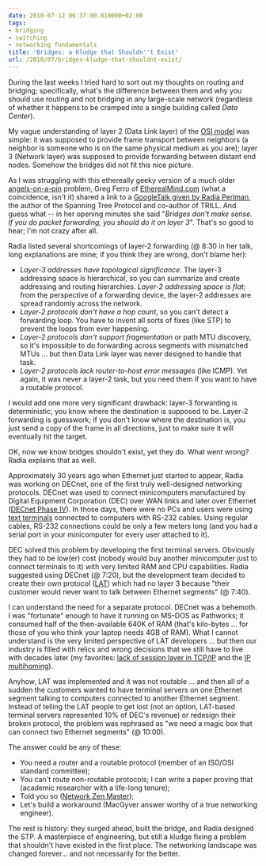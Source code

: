 ```yaml
---
date: 2010-07-12 06:37:00.010000+02:00
tags:
- bridging
- switching
- networking fundamentals
title: 'Bridges: a Kludge that Shouldn''t Exist'
url: /2010/07/bridges-kludge-that-shouldnt-exist/
---
```

During the last weeks I tried hard to sort out my thoughts on routing and bridging; specifically, what's the difference between them and why you should use routing and not bridging in any large-scale network (regardless of whether it happens to be cramped into a single building called *Data Center*).

My vague understanding of layer 2 (Data Link layer) of the [OSI model](http://en.wikipedia.org/wiki/OSI_model) was simple: it was supposed to provide frame transport between neighbors (a neighbor is someone who is on the same physical medium as you are); layer 3 (Network layer) was supposed to provide forwarding between distant end nodes. Somehow the bridges did not fit this nice picture.

As I was struggling with this ethereally geeky version of a much older [angels-on-a-pin](http://en.wikipedia.org/wiki/How_many_angels_can_dance_on_the_head_of_a_pin%3F) problem, Greg Ferro of [EtherealMind.com](http://etherealmind.com/) (what a coincidence, isn't it) shared a link to a [GoogleTalk given by Radia Perlman](http://www.youtube.com/watch?v=N-25NoCOnP4), the author of the Spanning Tree Protocol and co-author of TRILL. And guess what -- in her opening minutes she said "*Bridges don't make sense. If you do packet forwarding, you should do it on layer 3*". That's so good to hear; I'm not crazy after all.
<!--more-->
Radia listed several shortcomings of layer-2 forwarding (@ 8:30 in her talk, long explanations are mine; if you think they are wrong, don't blame her):

-   *Layer-3 addresses have topological significance*. The layer-3 addressing space is hierarchical, so you can summarize and create addressing and routing hierarchies. *Layer-2 addressing space is flat*; from the perspective of a forwarding device, the layer-2 addresses are spread randomly across the network.
-   *Layer-2 protocols don't have a hop count*, so you can't detect a forwarding loop. You have to invent all sorts of fixes (like STP) to prevent the loops from ever happening.
-   *Layer-2 protocols don't support fragmentation* or path MTU discovery, so it's impossible to do forwarding across segments with mismatched MTUs \... but then Data Link layer was never designed to handle that task.
-   *Layer-2 protocols lack router-to-host error messages* (like ICMP). Yet again, it was never a layer-2 task, but you need them if you want to have a routable protocol.

I would add one more very significant drawback: layer-3 forwarding is deterministic; you know where the destination is supposed to be. Layer-2 forwarding is guesswork; if you don't know where the destination is, you just send a copy of the frame in all directions, just to make sure it will eventually hit the target.

OK, now we know bridges shouldn't exist, yet they do. What went wrong? Radia explains that as well.

Approximately 30 years ago when Ethernet just started to appear, Radia was working on DECnet, one of the first truly well-designed networking protocols. DECnet was used to connect minicomputers manufactured by Digital Equipment Corporation (DEC) over WAN links and later over Ethernet ([DECnet Phase IV](http://en.wikipedia.org/wiki/DECnet)). In those days, there were no PCs and users were using [text terminals](http://en.wikipedia.org/wiki/Computer_terminal) connected to computers with RS-232 cables. Using regular cables, RS-232 connections could be only a few meters long (and you had a serial port in your minicomputer for every user attached to it).

DEC solved this problem by developing the first terminal servers. Obviously they had to be low(er) cost (nobody would buy another minicomputer just to connect terminals to it) with very limited RAM and CPU capabilities. Radia suggested using DECnet (@ 7:20), but the development team decided to create their own protocol ([LAT](http://en.wikipedia.org/wiki/Local_Area_Transport)) which had no layer 3 because "their customer would never want to talk between Ethernet segments" (@ 7:40).

I can understand the need for a separate protocol. DECnet was a behemoth. I was "fortunate" enough to have it running on MS-DOS as Pathworks; it consumed half of the then-available 640K of RAM (that's kilo-bytes \... for those of you who think your laptop needs 4GB of RAM). What I cannot understand is the very limited perspective of LAT developers \... but then our industry is filled with relics and wrong decisions that we still have to live with decades later (my favorites: [lack of session layer in TCP/IP](/2009/08/what-went-wrong-tcpip-lacks-session/) and the [IP multihoming](/2009/05/lack-of-ipv6-multihoming-elephant-in/)).

Anyhow, LAT was implemented and it was not routable \... and then all of a sudden the customers wanted to have terminal servers on one Ethernet segment talking to computers connected to another Ethernet segment. Instead of telling the LAT people to get lost (not an option, LAT-based terminal servers represented 10% of DEC's revenue) or redesign their broken protocol, the problem was rephrased as "we need a magic box that can connect two Ethernet segments" (@ 10:00).

The answer could be any of these:

-   You need a router and a routable protocol (member of an ISO/OSI standard committee);
-   You can't route non-routable protocols; I can write a paper proving that (academic researcher with a life-long tenure);
-   Told you so ([Network Zen Master](http://etherealmind.com/network-zen-most-important-technology-infrastructure/));
-   Let's build a workaround (MacGyver answer worthy of a true networking engineer).

The rest is history: they surged ahead, built the bridge, and Radia designed the STP. A masterpiece of engineering, but still a kludge fixing a problem that shouldn't have existed in the first place. The networking landscape was changed forever... and not necessarily for the better.
